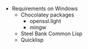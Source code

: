 



* Requirements on Windows
  - Chocolatey packages
    - openssl.light
    - mingw
  - Steel Bank Common Lisp
  - Quicklisp